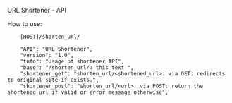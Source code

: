 URL Shortener - API

How to use:

        [HOST]/shorten_url/

        "API": "URL Shortener",
        "version": "1.0",
        "tnfo": "Usage of shortener API",
        "base": "/shorten_url/: this text ",
        "shortener_get": "shorten_url/<shortened_url>: via GET: redirects to original site if exists.",
        "shortener_post": "shorten_url/<url>: via POST: return the shortened url if valid or error message otherwise",